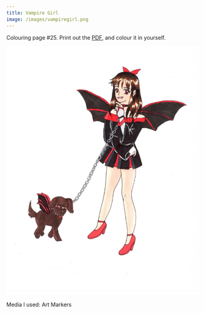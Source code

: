 ```yaml
---
title: Vampire Girl
image: /images/vampiregirl.png
---
```

Colouring page #25. Print out the [PDF], and colour it in yourself.

![png]

Media I used: Art Markers

[png]: /images/vampiregirl.png
[PDF]: /images/vampiregirl.pdf
